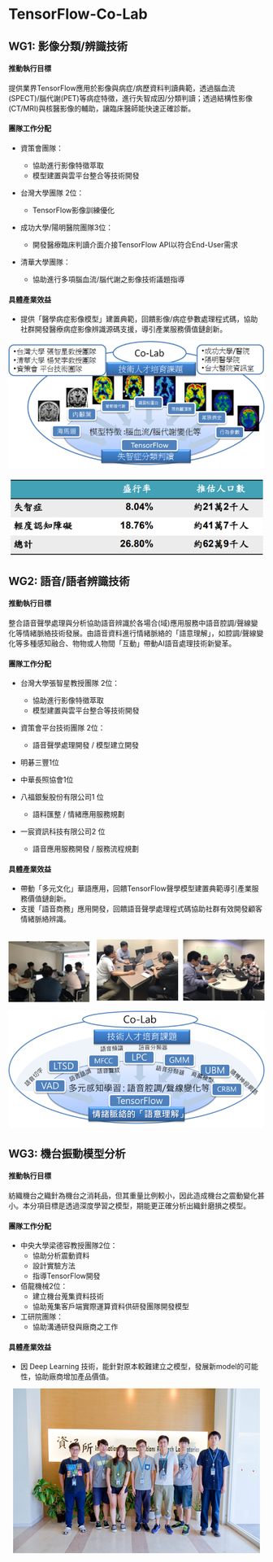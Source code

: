 # TensorFlow-Co-Lab
   
   
## WG1: 影像分類/辨識技術 

#### 推動執行目標
提供業界TensorFlow應用於影像與病症/病歷資料判讀典範，透過腦血流(SPECT)/腦代謝(PET)等病症特徵，進行失智成因/分類判讀；透過結構性影像(CT/MRI)與核醫影像的輔助，讓臨床醫師能快速正確診斷。

#### 團隊工作分配

* 資策會團隊：
  * 協助進行影像特徵萃取
  * 模型建置與雲平台整合等技術開發
  
* 台灣大學團隊 2位：
  * TensorFlow影像訓練優化

* 成功大學/陽明醫院團隊3位：
  * 開發醫療臨床判讀介面介接TensorFlow API以符合End-User需求
  
* 清華大學團隊：
  * 協助進行多項腦血流/腦代謝之影像技術議題指導

#### 具體產業效益
* 提供「醫學病症影像模型」建置典範，回饋影像/病症參數處理程式碼，協助社群開發醫療病症影像辨識源碼支援，導引產業服務價值鏈創新。


<p align="center">
  <img src="https://github.com/twoss-io/TensorFlow-Co-Lab/blob/master/img/tensorflow_intro3.png">
</p>
<p align="center">
  <img src="https://github.com/twoss-io/TensorFlow-Co-Lab/blob/master/img/tensorflow_intro4.png">
</p>
      
   
## WG2: 語音/語者辨識技術 

#### 推動執行目標
整合語音聲學處理與分析協助語音辨識於各場合(域)應用服務中語音腔調/聲線變化等情緒脈絡技術發展。由語音資料進行情緒脈絡的「語意理解」，如腔調/聲線變化等多種感知融合、物物或人物間「互動」帶動AI語音處理技術新變革。

#### 團隊工作分配

* 台灣大學張智星教授團隊 2位：
  * 協助進行影像特徵萃取
  * 模型建置與雲平台整合等技術開發
  
* 資策會平台技術團隊 2位：
  * 語音聲學處理開發 / 模型建立開發

* 明碁三豐1位
  
* 中華長照協會1位

* 八福銀髮股份有限公司1 位
   * 語料匯整 / 情緒應用服務規劃

* 一宸資訊科技有限公司2 位
   * 語音應用服務開發 / 服務流程規劃


#### 具體產業效益
* 帶動「多元文化」華語應用，回饋TensorFlow聲學模型建置典範導引產業服務價值鏈創新。
* 支援「語音商務」應用開發，回饋語音聲學處理程式碼協助社群有效開發顧客情緒脈絡辨識。

<p align="center">
  <img src="https://github.com/twoss-io/TensorFlow-Co-Lab/blob/master/img/tensorflow_intro1.png">
</p>
<p align="center">
  <img src="https://github.com/twoss-io/TensorFlow-Co-Lab/blob/master/img/tensorflow_intro2.png">
</p>
   

## WG3: 機台振動模型分析

#### 推動執行目標
紡織機台之織針為機台之消耗品，但其重量比例較小，因此造成機台之震動變化甚小。本分項目標是透過深度學習之模型，期能更正確分析出織針磨損之模型。

#### 團隊工作分配

* 中央大學梁德容教授團隊2位：
   * 協助分析震動資料
   * 設計實驗方法
   * 指導TensorFlow開發
* 佰龍機械2位：
   * 建立機台蒐集資料技術
   * 協助蒐集客戶端實際運算資料供研發團隊開發模型
* 工研院團隊：
   * 協助溝通研發與廠商之工作

#### 具體產業效益
* 因 Deep Learning 技術，能針對原本較難建立之模型，發展新model的可能性，協助廠商增加產品價值。


<p align="center">
  <img src="https://github.com/twoss-io/TensorFlow-Co-Lab/blob/master/img/tensorflow_intro5.png">
</p>

